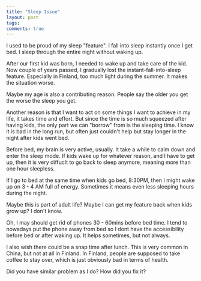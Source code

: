```yaml
---
title: "Sleep Issue"
layout: post
tags:
comments: true
---
```


I used to be proud of my sleep "feature". I fall into sleep instantly once I get bed. I sleep through the entire night without waking up.

After our first kid was born, I needed to wake up and take care of the kid. Now couple of years passed, I gradually lost the instant-fall-into-sleep feature. Especially in Finland, too much light during the summer. It makes the situation worse.

Maybe my age is also a contributing reason. People say the older you get the worse the sleep you get.

Another reason is that I want to act on some things I want to achieve in my life, it takes time and effort. But since the time is so much squeezed after having kids, the only part we can "borrow" from is the sleeping time. I know it is bad in the long run, but often just couldn't help but stay longer in the night after kids went bed.

Before bed, my brain is very active, usually. It take a while to calm down and enter the sleep mode. If kids wake up for whatever reason, and I have to get up, then it is very diffuclt to go back to sleep anymore, meaning more than one hour sleepless.

If I go to bed at the same time when kids go bed, 8:30PM, then I might wake up on 3 - 4 AM full of energy. Sometimes it means even less sleeping hours during the night.

Maybe this is part of adult life? Maybe I can get my feature back when kids grow up? I don't know.

Oh, I may should get rid of phones 30 - 60mins before bed time. I tend to nowadays put the phone away from bed so I dont have the accessibility before bed or after waking up. It helps sometimes, but not always.

I also wish there could be a snap time after lunch. This is very common in China, but not at all in Finland. In Finland, people are supposed to take coffee to stay over, which is just obviously bad in terms of health.

Did you have similar problem as I do? How did you fix it?
